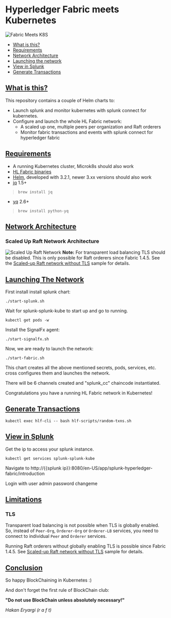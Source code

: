 # Hyperledger Fabric meets Kubernetes
![Fabric Meets K8S](https://raft-fabric-kube.s3-eu-west-1.amazonaws.com/images/fabric_meets_k8s.png)

* [What is this?](#what-is-this)
* [Requirements](#requirements)
* [Network Architecture](#network-architecture)
* [Launching the network](#launching-the-network)
* [View in Splunk](#view-in-splunk)
* [Generate Transactions](#generate-transactions)



## [What is this?](#what-is-this)
This repository contains a couple of Helm charts to:
* Launch splunk and monitor kubernetes with splunk connect for kubernetes.
* Configure and launch the whole HL Fabric network:
  * A scaled up one, multiple peers per organization and Raft orderers
  * Monitor fabric transactions and events with splunk connect for hyperledger fabric

## [Requirements](#requirements)
* A running Kubernetes cluster, Microk8s should also work
* [HL Fabric binaries](https://hyperledger-fabric.readthedocs.io/en/release-1.4/install.html)
* [Helm](https://github.com/helm/helm/releases/tag/v3.2.1), developed with 3.2.1, newer 3.xx versions should also work
* [jq](https://stedolan.github.io/jq/download/) 1.5+
> `brew install jq`
* [yq](https://pypi.org/project/yq/) 2.6+
> `brew install python-yq`

## [Network Architecture](#network-architecture)

### Scaled Up Raft Network Architecture

![Scaled Up Raft Network](https://raft-fabric-kube.s3-eu-west-1.amazonaws.com/images/HL_in_Kube_raft.png)
**Note:** For transparent load balancing TLS should be disabled. This is only possible for Raft orderers since Fabric 1.4.5. See the [Scaled-up Raft network without TLS](#scaled-up-raft-network-without-tls) sample for details.


## [Launching The Network](#launching-the-network)
First install install splunk chart:
```
./start-splunk.sh
```
Wait for splunk-splunk-kube to start up and go to running.
```
kubectl get pods -w
```
Install the SignalFx agent:
```
./start-signalfx.sh
```

Now, we are ready to launch the network:
```
./start-fabric.sh
```
This chart creates all the above mentioned secrets, pods, services, etc. cross configures them 
and launches the network.

There will be 6 channels created and "splunk_cc" chaincode instantiated.

Congratulations you have a running HL Fabric network in Kubernetes!


## [Generate Transactions](#generate-transactions)

```
kubectl exec hlf-cli -- bash hlf-scripts/random-txns.sh
```

## [View in Splunk](#view-in-splunk)
Get the ip to access your splunk instance.
```
kubectl get services splunk-splunk-kube
```
Navigate to http://{{splunk ip}}:8080/en-US/app/splunk-hyperledger-fabric/introduction

Login with user admin password changeme


## [Limitations](#limitations)

### TLS

Transparent load balancing is not possible when TLS is globally enabled. So, instead of `Peer-Org`, `Orderer-Org` or `Orderer-LB` services, you need to connect to individual `Peer` and `Orderer` services.

Running Raft orderers without globally enabling TLS is possible since Fabric 1.4.5. See [Scaled-up Raft network without TLS](#scaled-up-raft-network-without-tls) sample for details.


## [Conclusion](#conclusion)

So happy BlockChaining in Kubernetes :)

And don't forget the first rule of BlockChain club:

**"Do not use BlockChain unless absolutely necessary!"**

*Hakan Eryargi (r a f t)*
